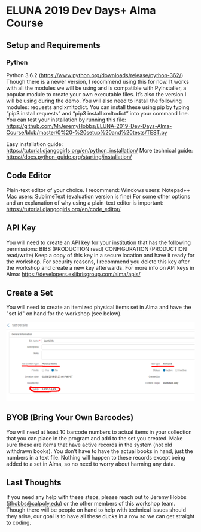 # ELUNA 2019 Dev Days+ Alma Course

## Setup and Requirements
### Python
Python 3.6.2 (https://www.python.org/downloads/release/python-362/)
Though there is a newer version, I recommend using this for now. It works with all the modules we will be using and is compatible with PyInstaller, a popular module to create your own executable files. It’s also the version I will be using during the demo.
You will also need to install the following modules: requests and xmltodict.
You can install these using pip by typing “pip3 install requests” and “pip3 install xmltodict” into your command line.
You can test your installation by running this file: https://github.com/MrJeremyHobbs/ELUNA-2019-Dev-Days-Alma-Course/blob/master/0%20-%20setup%20and%20tests/TEST.py

Easy installation guide: https://tutorial.djangogirls.org/en/python_installation/
More technical guide: https://docs.python-guide.org/starting/installation/

## Code Editor
Plain-text editor of your choice. 
I recommend:
Windows users:  Notepad++
Mac users: SublimeText (evaluation version is fine)
For some other options and an explanation of why using a plain-text editor is important: https://tutorial.djangogirls.org/en/code_editor/

## API Key
You will need to create an API key for your institution that has the following permissions:
BIBS (PRODUCTION read)
CONFIGURATION (PRODUCTION read/write)
Keep a copy of this key in a secure location and have it ready for the workshop.
For security reasons, I recommend you delete this key after the workshop and create a new key afterwards.
For more info on API keys in Alma: https://developers.exlibrisgroup.com/alma/apis/

## Create a Set
You will need to create an itemized physical items set in Alma and have the "set id" on hand for the workshop (see below).

![Alt text](https://github.com/MrJeremyHobbs/ELUNA-2019-Dev-Days-Alma-Course/blob/master/images/screenshot.png?raw=true "Title")
 
## BYOB (Bring Your Own Barcodes)
You will need at least 10 barcode numbers to actual items in your collection that you can place in the program and add to the set you created. Make sure these are items that have active records in the system (not old withdrawn books). 
You don’t have to have the actual books in hand, just the numbers in a text file. 
Nothing will happen to these records except being added to a set in Alma, so no need to worry about harming any data.

## Last Thoughts
If you need any help with these steps, please reach out to Jeremy Hobbs (jthobbs@calpoly.edu) or the other members of this workshop team.
Though there will be people on hand to help with technical issues should they arise, our goal is to have all these ducks in a row so we can get straight to coding.
